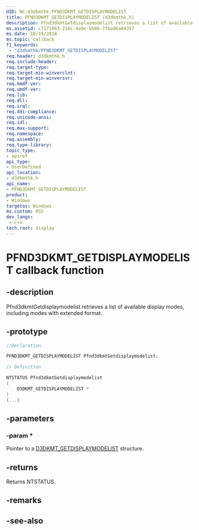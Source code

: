 ```yaml
---
UID: NC:d3dkmthk.PFND3DKMT_GETDISPLAYMODELIST
title: PFND3DKMT_GETDISPLAYMODELIST (d3dkmthk.h)
description: Pfnd3dkmtGetdisplaymodelist retrieves a list of available display modes, including modes with extended format.
ms.assetid: c7171063-216c-4a9e-b586-7fbad6a84357
ms.date: 10/19/2018
ms.topic: callback
f1_keywords:
 - "d3dkmthk/PFND3DKMT_GETDISPLAYMODELIST"
req.header: d3dkmthk.h
req.include-header:
req.target-type:
req.target-min-winverclnt:
req.target-min-winversvr:
req.kmdf-ver:
req.umdf-ver:
req.lib:
req.dll:
req.irql: 
req.ddi-compliance:
req.unicode-ansi:
req.idl:
req.max-support:
req.namespace:
req.assembly:
req.type-library: 
topic_type: 
- apiref
api_type: 
- UserDefined
api_location: 
- d3dkmthk.h
api_name: 
- PFND3DKMT_GETDISPLAYMODELIST
product:
- Windows
targetos: Windows
ms.custom: RS5
dev_langs:
 - c++
tech.root: display
---
```


# PFND3DKMT_GETDISPLAYMODELIST callback function

## -description

Pfnd3dkmtGetdisplaymodelist retrieves a list of available display modes, including modes with extended format.

## -prototype

```cpp
//Declaration

PFND3DKMT_GETDISPLAYMODELIST Pfnd3dkmtGetdisplaymodelist; 

// Definition

NTSTATUS Pfnd3dkmtGetdisplaymodelist 
(
	D3DKMT_GETDISPLAYMODELIST *
)
{...}

```

## -parameters

### -param * 

Pointer to a [D3DKMT_GETDISPLAYMODELIST](ns-d3dkmthk-_d3dkmt_getdisplaymodelist.md) structure.

## -returns

Returns NTSTATUS.


## -remarks




## -see-also
